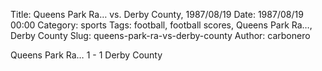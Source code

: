 Title: Queens Park Ra… vs. Derby County, 1987/08/19
Date: 1987/08/19 00:00
Category: sports
Tags: football, football scores, Queens Park Ra…, Derby County
Slug: queens-park-ra-vs-derby-county
Author: carbonero


Queens Park Ra… 1 - 1 Derby County
